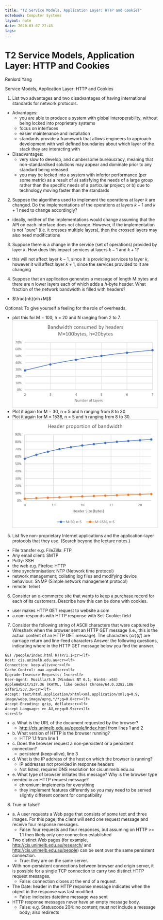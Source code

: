 ```yaml
---
title: "T2 Service Models, Application Layer: HTTP and Cookies"
notebook: Computer Systems
layout: note
date: 2020-03-07 22:43
tags: 
...
```


# T2 Service Models, Application Layer: HTTP and Cookies

[TOC]: #

Renlord Yang

Service Models, Application Layer: HTTP and Cookies
1. List two advantages and two disadvantages of having international standards for network protocols.
  - Advantages:
    - you are able to produce a system with global interoperability, without being locked
      into proprietary systems
    - focus on interfaces
    - easier maintenance and installation
    - standards provide a framework that allows engineers to approach
      development with well defined boundaries about which layer of the stack they
      are interacting with
  - Disadvantages:
    - very slow to develop, and cumbersome bureaucracy, meaning that non-standardised solutions may appear and
      dominate prior to any standard being released
    - you may be locked into a system with inferior performance (per some metric)
      as a result of a) satisfying the needs of a large group rather than the specific
      needs of a particular project; or b) due to technology moving faster than
      the standards
2. Suppose the algorithms used to implement the operations at layer $k$ are
changed. Do the implementations of the operations at layers $k-1$ and
$k + 1$ need to change accordingly?
  - ideally, neither of the implementations would change assuming that the API
    on each interface does not change.  However, if the implementation is not "pure"
    (i.e. it crosses multiple layers), then the crossed layers may also need modifications
3. Suppose there is a change in the service (set of operations) provided by
layer $k$. How does this impact services at layers $k-1$ and $k + 1$?
  - this will not affect layer $k-1$, since it is providing services to layer $k$,
    however it will affect layer $k+1$, since the services provided to it are changing
4. Suppose that an application generates a message of length M bytes and
there are n lower layers each of which adds a $h$-byte header. What fraction
of the network bandwidth is filled with headers?
  - $\frac{nh}{nh+M}$

Optional: To give yourself a feeling for the role of overheads,
- plot this for M = 100, h = 20 and N ranging from 2 to 7.
![t2_4a_bandwidth](img/t2_4a_bandwidth.png)
- Plot it again for M = 30, n = 5 and h ranging from 8 to 30.
- Plot it again for M = 1536, n = 5 and h ranging from 8 to 30.
![t2_q4b_bandwidth](img/t2_q4b_bandwidth.png)

5. List five non-proprietary Internet applications and the application-layer
protocols that they use. (Search beyond the lecture notes.)
  - File transfer e.g. FileZilla: FTP
  - Any email client: SMTP
  - Putty: SSH
  - the web e.g. Firefox: HTTP
  - time synchronisation: NTP (Network time protocol)
  - network management; collating log files and modifying device behaviour: SNMP
    (Simple network management protocol)
  - remote: telnet
6. Consider an e-commerce site that wants to keep a purchase record for each
of its customers. Describe how this can be done with cookies.
- user makes HTTP GET request to website a.com
- a.com responds with HTTP response with Set-Cookie: field
 
7. Consider the following string of ASCII characters that were captured by
Wireshark when the browser sent an HTTP GET message (i.e., this is the
actual content of an HTTP GET message). The characters $\langle cr\rangle\langle lf\rangle$ are
carriage return and line-feed characters Answer the following questions,
indicating where in the HTTP GET message below you find the answer.
```console
GET /people/index.html HTTP/1.1<cr><lf>
Host: cis.unimelb.edu.au<cr><lf>
Connection: keep-alive<cr><lf>
Cache-Control: max-age=0<cr><lf>
Upgrade-Insecure-Requests: 1<cr><lf>
User-Agent: Mozilla/5.0 (Windows NT 6.1; Win64; x64)
AppleWebKit/537.36 (KHTML, like Gecko) Chrome/64.0.3282.186 Safari/537.36<cr><lf>
Accept: text/html,application/xhtml+xml,application/xml;q=0.9,
image/webp,image/apng,*/*;q=0.8<cr><lf>
Accept-Encoding: gzip, deflate<cr><lf>
Accept-Language: en-AU,en;q=0.9<cr><lf>
<cr><lf>
```
- a. What is the URL of the document requested by the browser?
  - http://cis.unimelb.edu.au/people/index.html from lines 1 and 2
- b. What version of HTTP is the browser running?
  - HTTP 1.1 from line 1
- c. Does the browser request a non-persistent or a persistent connection?
  - persistent (keep-alive), line 3
- d. What is the IP address of the host on which the browser is running?
  - IP addresses not provided in response headers
  - Not listed, requires DNS resolution for cis.unimelb.edu.au
- e. What type of browser initiates this message? Why is the browser
  type needed in an HTTP request message?
  - chromium: implements for everything
  - they implement features differently so you may need to be
    served slightly different content for compatibility
8. True or false?
- a. A user requests a Web page that consists of some text and three
images. For this page, the client will send one request message and
receive four response messages.
  - False: four requests and four responses, but assuming on HTTP >= 1.1 then likely
    only one connection established
- Two distinct Web pages (for example, http://cis.unimelb.edu.au/research/
  and http://cis.unimelb.edu.au/people) can be sent over the same persistent connection.
  - True: they are on the same server.
- With non-persistent connections between browser and origin server,
  it is possible for a single TCP connection to carry two distinct HTTP
  request messages.
  - False: connection closes at the end of a request.
- The Date: header in the HTTP response message indicates when the
object in the response was last modified.
  - False: indicates datetime message was sent
- HTTP response messages never have an empty message body.
  - False: e.g. Statuscode 204: no content; must not include a message body; also redirects
